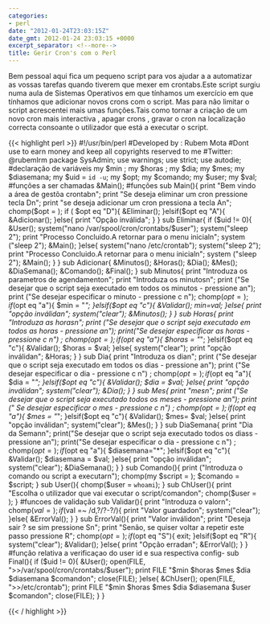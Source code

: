 ```yaml
---
categories:
- perl
date: "2012-01-24T23:03:15Z"
date_gmt: 2012-01-24 23:03:15 +0000
excerpt_separator: <!--more-->
title: Gerir Cron's com o Perl
---
```

Bem pessoal aqui fica um pequeno script para vos ajudar a a automatizar as vossas tarefas quando tiverem que mexer em crontabs.Este script surgiu numa aula de Sistemas Operativos em que tínhamos um exercício em que tínhamos que adicionar novos crons com o script. Mas para não limitar o script acrescentei mais umas funções.Tais como tornar a criação de um novo cron mais interactiva , apagar crons , gravar o cron na localização correcta consoante o utilizador que está a executar o script.

<!--more-->

{{< highlight perl >}}
#!/usr/bin/perl
#Developed by : Rubem Mota
#Dont use to earn money and keep all copyrights reserved to me
#Twitter: @rubemlrm
package SysAdmin;
use warnings;
use strict;
use autodie;
#declaração de variáveis
my $min ;
my $horas ;
my $dia;
my $mes;
my $diasemana;
my $uid = `id -u`;
my $opt;
my $comando;
my $user;
my $val;
#funções a ser chamadas
&Main();
#funções
sub Main(){
    print "Bem vindo a área de gestõa crontabn";
    print "Se deseja eliminar um cron pressione tecla Dn";
    print "se deseja adicionar um cron pressiona a tecla An";
    chomp($opt = );
    if ( $opt eq "D"){
        &Eliminar();
    }elsif($opt eq "A"){
        &Adicionar();
    }else{
        print "Opção inválida";
    }
}
sub Eliminar{
    if ($uid != 0){
        &User();
        system("nano /var/spool/cron/crontabs/$user");
        system("sleep 2");
        print "Processo Concluido.A retornar para o menu inicialn";
        system ("sleep 2");
        &Main();
    }else{
        system("nano /etc/crontab");
        system("sleep 2");
        print "Processo Concluido.A retornar para o menu inicialn";
        system ("sleep 2");
        &Main();
    }
}
sub Adicionar{
    &Minutos();
    &Horas();
    &Dia();
    &Mes();
    &DiaSemana();
    &Comando();
    &Final();
}
sub Minutos{
    print "Introduza os parametros de agendamenton";
    print "Introduza os minutosn";
    print ("Se desejar que o script seja executado em todos os minutos - pressione an");
    print ("Se desejar especificar o minuto - pressione c n");
    chomp($opt = );
    if ($opt eq "a"){
        $min = "*";
    }elsif($opt eq "c"){
        &Validar();
        $min=$val;
    }else{
        print "opção inválidan";
        system("clear");
        &Minutos();
    }
}
sub Horas{
    print "Introduza as horasn";
    print ("Se desejar que o script seja executado em todos as horas - pressione an");
    print("Se desejar especificar as horas - pressione c n") ;
    chomp($opt = );
    if ($opt eq "a"){
        $horas = "*";
    }elsif($opt eq "c"){
        &Validar();
        $horas = $val;
    }else{
        system("clear");
        print "opção inválidan";
        &Horas;
    }
}
sub Dia{
    print "Introduza os dian";
    print ("Se desejar que o script seja executado em todos os dias - pressione an");
    print ("Se desejar especificar o dia - pressione c n") ;
    chomp($opt = );
    if ($opt eq "a"){
        $dia = "*";
    }elsif($opt eq "c"){
        &Validar();
        $dia = $val;
    }else{
        print "opção inválidan";
        system("clear");
        &Dia();
    }
}
sub Mes{
    print "mesn";
    print ("Se desejar que o script seja executado todos os meses - pressione an");
    print (" Se desejar especificar o mes - pressione c n") ;
    chomp($opt = );
    if ($opt eq "a"){
        $mes = "*";
    }elsif($opt eq "c"){
        &Validar();
        $mes= $val;
    }else{
        print "opção inválidan";
        system("clear");
        &Mes();
    }
}
sub DiaSemana{
    print "Dia da Semann";
    print("Se desejar que o script seja executado todos os diass - pressione an");
    print("Se desejar especificar o dia - pressione c n") ;
    chomp($opt = );
    if ($opt eq "a"){
        $diasemana="*";
    }elsif($opt eq "c"){
        &Validar();
        $diasemana = $val;
    }else{
        print "opção inválidan";
        system("clear");
        &DiaSemana();
    }
}
sub Comando(){
    print ("Introduza o comando ou script a executarn");
    chomp(my $script = );
    $comando = $script;
}
sub User(){
    chomp($user = `whoami`);
}
sub ChUser(){
    print "Escolha o utilizador que vai executar o script/comandon";
    chomp($user = );
}
#funcoes de validação
sub Validar(){
    print "Introduza o valorn";
    chomp($val = );
    if ($val =~ /d,?/?-?/){
        print "Valor guardadon";
        system("clear");
    }else{
        &ErrorVal();
    }
}
sub ErrorVal(){
    print "Valor inválidon";
    print "Deseja sair ? se sim pressione Sn";
    print "Senão, se quiser voltar a repetir este passo pressione R";
    chomp($opt= );
    if($opt eq "S"){
        exit;
    }elsif($opt eq "R"){
        system("clear");
        &Validar();
    }else{
        print "Opção erradan";
        &ErrorVal();
    }
}
#função relativa a verificaçao do user id e sua respectiva config-
sub Final(){
    if ($uid != 0){
        &User();
        open(FILE, ">>/var/spool/cron/crontabs/$user");
        print FILE "$min $horas $mes $dia $diasemana $comandon";
        close(FILE);
    }else{
        &ChUser();
        open(FILE, ">>/etc/crontab");
        print FILE "$min $horas $mes $dia $diasemana $user $comandon";
        close(FILE);
    }
}

{{< / highlight >}}
